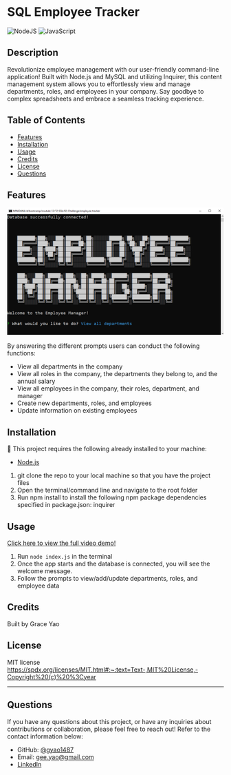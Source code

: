 # SQL Employee Tracker
![NodeJS](https://img.shields.io/badge/Node.js-43853D?style=for-the-badge&logo=node.js&logoColor=white)
![JavaScript](https://img.shields.io/badge/JavaScript-F7DF1E?style=for-the-badge&logo=javascript&logoColor=black)

## Description
Revolutionize employee management with our user-friendly command-line application! Built with Node.js and MySQL and utilizing Inquirer, this content management system allows you to effortlessly view and manage departments, roles, and employees in your company. Say goodbye to complex spreadsheets and embrace a seamless tracking experience.

## Table of Contents 
  - [Features](#features)
  - [Installation](#installation)
  - [Usage](#usage)
  - [Credits](#credits)
  - [License](#license)
  - [Questions](#questions)
  
## Features

![Screenshot](/assets/screenshot.PNG)

By answering the different prompts users can conduct the following functions:

* View all departments in the company
* View all roles in the company, the departments they belong to, and the annual salary
* View all employees in the company, their roles, department, and manager
* Create new departments, roles, and employees
* Update information on existing employees 

## Installation
💾 This project requires the following already installed to your machine:
* [Node.js](https://nodejs.org/en/)

1. git clone the repo to your local machine so that you have the project files
2. Open the terminal/command line and navigate to the root folder
3. Run npm install to install the following npm package dependencies specified in package.json:
inquirer

## Usage
[Click here to view the full video demo!](https://drive.google.com/file/d/19NNr9g4yOjPbKRZop9r_bKwgogskgxO1/view)
1. Run `node index.js` in the terminal
2. Once the app starts and the database is connected, you will see the welcome message.
3. Follow the prompts to view/add/update departments, roles, and employee data


## Credits

Built by Grace Yao

## License

MIT license
https://spdx.org/licenses/MIT.html#:~:text=Text-,MIT%20License,-Copyright%20(c)%20%3Cyear

---
## Questions

If you have any questions about this project, or have any inquiries about contributions or collaboration, please feel free to reach out! Refer to the contact information below:

* GitHub: [@gyao1487](https://github.com/gyao1487)
* Email: gee.yao@gmail.com
* [LinkedIn](https://www.linkedin.com/in/grace-yao-51304b139/) 






